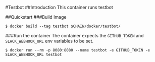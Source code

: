#Testbot
##Introduction
This container runs testbot

##Quickstart
###Build Image
```
$ docker build --tag testbot $CHAIN/docker/testbot/
```

###Run the container
The container expects the `GITHUB_TOKEN` and `SLACK_WEBHOOK_URL` env variables to be set.
```
$ docker run --rm -p 8080:8080 --name testbot -e GITHUB_TOKEN -e SLACK_WEBHOOK_URL testbot
```
